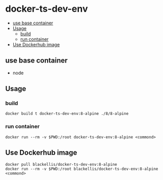 # docker-ts-dev-env

<!-- @import "[TOC]" {cmd="toc" depthFrom=2 depthTo=6 orderedList=false} -->
<!-- code_chunk_output -->

* [use base container](#use-base-container)
* [Usage](#usage)
	* [build](#build)
	* [run container](#run-container)
* [Use Dockerhub image](#use-dockerhub-image)

<!-- /code_chunk_output -->


## use base container
- node

## Usage

### build

```
docker build t docker-ts-dev-env:8-alpine ./8/8-alpine
```


### run container

```
docker run --rm -v $PWD:/root docker-ts-dev-env:8-alpine <commond>
```

## Use Dockerhub image

```
docker pull blackellis/docker-ts-dev-env:8-alpine
docker run --rm -v $PWD:/root blackellis/docker-ts-dev-env:8-alpine <commond>
```
